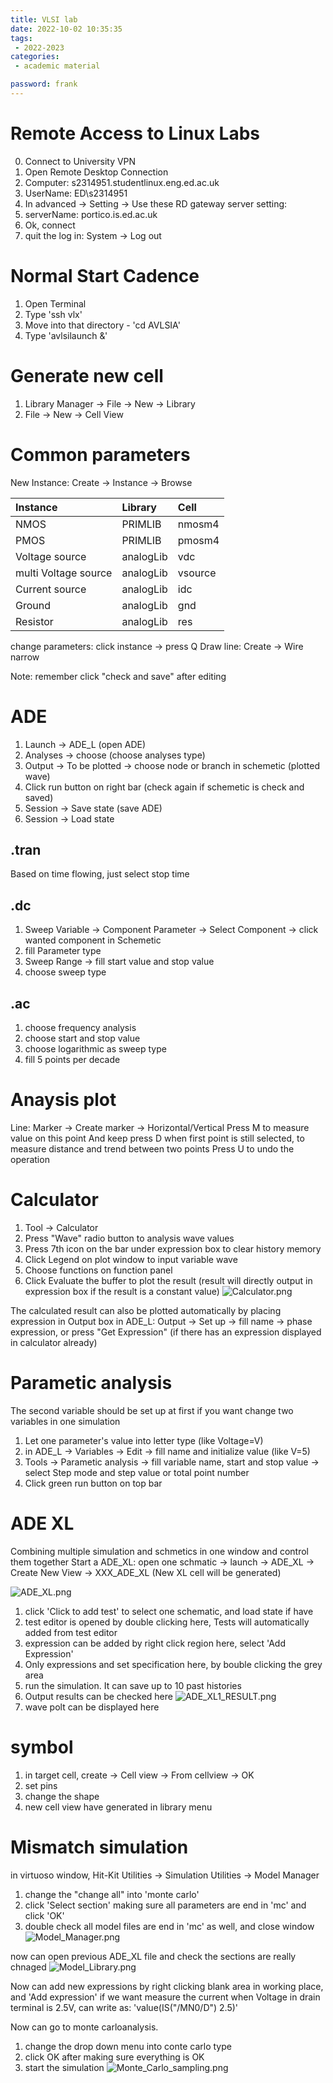 ```yaml
---
title: VLSI lab
date: 2022-10-02 10:35:35
tags:
 - 2022-2023
categories: 
 - academic material

password: frank
---
```


# Remote Access to Linux Labs
0. Connect to University VPN
1. Open Remote Desktop Connection
2. Computer: s2314951.studentlinux.eng.ed.ac.uk
3. UserName: ED\s2314951
4. In advanced -> Setting -> Use these RD gateway server setting:
5. serverName: portico.is.ed.ac.uk
6. Ok, connect
7. quit the log in: System -> Log out

# Normal Start Cadence
1. Open Terminal
2. Type 'ssh vlx'
3. Move into that directory - 'cd AVLSIA'
4. Type 'avlsilaunch &'

# Generate new cell
1. Library Manager -> File -> New -> Library
2. File -> New -> Cell View

# Common parameters
New Instance: Create -> Instance -> Browse

|Instance|Library|Cell|
|:----|:----|:----|
|NMOS|PRIMLIB|nmosm4|
|PMOS|PRIMLIB|pmosm4|
|Voltage source|analogLib|vdc|
|multi Voltage source|analogLib|vsource|
|Current source|analogLib|idc|
|Ground|analogLib|gnd|
|Resistor|analogLib|res|

change parameters: click instance -> press Q
Draw line: Create -> Wire narrow

Note: remember click "check and save" after editing

# ADE
1. Launch -> ADE_L (open ADE)
2. Analyses -> choose (choose analyses type)
3. Output -> To be plotted -> choose node or branch in schemetic (plotted wave)
4. Click run button on right bar (check again if schemetic is check and saved)
5. Session -> Save state (save ADE)
6. Session -> Load state

## .tran
Based on time flowing, just select stop time

## .dc
1. Sweep Variable -> Component Parameter -> Select Component -> click wanted component in Schemetic
2. fill Parameter type
3. Sweep Range -> fill start value and stop value
4. choose sweep type

## .ac
1. choose frequency analysis
2. choose start and stop value
3. choose logarithmic as sweep type
4. fill 5 points per decade

# Anaysis plot
Line: Marker -> Create marker -> Horizontal/Vertical
Press M to measure value on this point
And keep press D when first point is still selected, to measure distance and trend between two points
Press U to undo the operation

# Calculator
1. Tool -> Calculator
2. Press "Wave" radio button to analysis wave values
3. Press 7th icon on the bar under expression box to clear history memory
4. Click Legend on plot window to input variable wave
5. Choose functions on function panel
6. Click Evaluate the buffer to plot the result (result will directly output in expression box if the result is a constant value)
![Calculator.png](Calculator.png)

The calculated result can also be plotted automatically by placing expression in Output box in ADE_L:
Output -> Set up -> fill name -> phase expression, or press "Get Expression" (if there has an expression displayed in calculator already)

# Parametic analysis
The second variable should be set up at first if you want change two variables in one simulation
1. Let one parameter's value into letter type (like Voltage=V)
2. in ADE_L -> Variables -> Edit -> fill name and initialize value (like V=5)
3. Tools -> Parametic analysis -> fill variable name, start and stop value -> select Step mode and step value or total point number
4. Click green run button on top bar

# ADE XL
Combining multiple simulation and schmetics in one window and control them together
Start a ADE_XL: open one schmatic -> launch -> ADE_XL -> Create New View -> XXX_ADE_XL (New XL cell will be generated)

![ADE_XL.png](ADE_XL.png)
1. click 'Click to add test' to select one schematic, and load state if have
2. test editor is opened by double clicking here, Tests will automatically added from test editor
3. expression can be added by right click region here, select 'Add Expression'
4. Only expressions and set specification here, by bouble clicking the grey area
5. run the simulation. It can save up to 10 past histories
6. Output results can be checked here
![ADE_XL1_RESULT.png](ADE_XL1_RESULT.png)
7. wave polt can be displayed here

# symbol
1. in target cell, create -> Cell view -> From cellview -> OK
2. set pins
3. change the shape
4. new cell view have generated in library menu

# Mismatch simulation
in virtuoso window, Hit-Kit Utilities -> Simulation Utilities -> Model Manager
1. change the "change all" into 'monte carlo'
2. click 'Select section' making sure all parameters are end in 'mc' and click 'OK'
3. double check all model files are end in 'mc' as well, and close window
![Model_Manager.png](Model_Manager.png)

now can open previous ADE_XL file
and check the sections are really chnaged
![Model_Library.png](Model_Library.png)

Now can add new expressions by right clicking blank area in working place, and 'Add expression'
if we want measure the current when Voltage in drain terminal is 2.5V, can write as:
'value(IS("/MN0/D") 2.5)'

Now can go to monte carloanalysis.
1. change the drop down menu into conte carlo type
2. click OK after making sure everything is OK
3. start the simulation
![Monte_Carlo_sampling.png](Monte_Carlo_sampling.png)